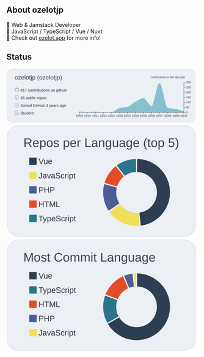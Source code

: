## About ozelotjp

🔧 Web & Jamstack Developer<br>
💙 JavaScript / TypeScript / Vue / Nuxt<br>
💬 Check out [ozelot.app](https://ozelot.app) for more info!

## Status

![](https://raw.githubusercontent.com/ozelotjp-bot/profile-summary-cards/main/profile-summary-card-output/nord_bright/0-profile-details.svg)
![](https://raw.githubusercontent.com/ozelotjp-bot/profile-summary-cards/main/profile-summary-card-output/nord_bright/1-repos-per-language.svg)
![](https://raw.githubusercontent.com/ozelotjp-bot/profile-summary-cards/main/profile-summary-card-output/nord_bright/2-most-commit-language.svg)
